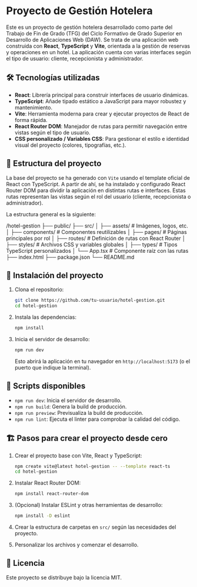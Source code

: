 # Proyecto de Gestión Hotelera

Este es un proyecto de gestión hotelera desarrollado como parte del Trabajo de Fin de Grado (TFG) del Ciclo Formativo de Grado Superior en Desarrollo de Aplicaciones Web (DAW). Se trata de una aplicación web construida con **React**, **TypeScript** y **Vite**, orientada a la gestión de reservas y operaciones en un hotel. La aplicación cuenta con varias interfaces según el tipo de usuario: cliente, recepcionista y administrador.

## 🛠 Tecnologías utilizadas

- **React**: Librería principal para construir interfaces de usuario dinámicas.
- **TypeScript**: Añade tipado estático a JavaScript para mayor robustez y mantenimiento.
- **Vite**: Herramienta moderna para crear y ejecutar proyectos de React de forma rápida.
- **React Router DOM**: Manejador de rutas para permitir navegación entre vistas según el tipo de usuario.
- **CSS personalizado / Variables CSS**: Para gestionar el estilo e identidad visual del proyecto (colores, tipografías, etc.).

## 🧱 Estructura del proyecto

La base del proyecto se ha generado con `Vite` usando el template oficial de React con TypeScript. A partir de ahí, se ha instalado y configurado React Router DOM para dividir la aplicación en distintas rutas e interfaces. Estas rutas representan las vistas según el rol del usuario (cliente, recepcionista o administrador).

La estructura general es la siguiente:

/hotel-gestion
├── public/
├── src/
│ ├── assets/ # Imágenes, logos, etc.
│ ├── components/ # Componentes reutilizables
│ ├── pages/ # Páginas principales por rol
│ ├── routes/ # Definición de rutas con React Router
│ ├── styles/ # Archivos CSS y variables globales
│ ├── types/ # Tipos TypeScript personalizados
│ └── App.tsx # Componente raíz con las rutas
├── index.html
├── package.json
└── README.md


## 🔌 Instalación del proyecto

1. Clona el repositorio:

   ```bash
   git clone https://github.com/tu-usuario/hotel-gestion.git
   cd hotel-gestion
   ```

2. Instala las dependencias:

   ```bash
   npm install
   ```

3. Inicia el servidor de desarrollo:

   ```bash
   npm run dev
   ```

   Esto abrirá la aplicación en tu navegador en `http://localhost:5173` (o el puerto que indique la terminal).

## 🚀 Scripts disponibles

- `npm run dev`: Inicia el servidor de desarrollo.
- `npm run build`: Genera la build de producción.
- `npm run preview`: Previsualiza la build de producción.
- `npm run lint`: Ejecuta el linter para comprobar la calidad del código.

## 🏗️ Pasos para crear el proyecto desde cero

1. Crear el proyecto base con Vite, React y TypeScript:

   ```bash
   npm create vite@latest hotel-gestion -- --template react-ts
   cd hotel-gestion
   ```

2. Instalar React Router DOM:

   ```bash
   npm install react-router-dom
   ```

3. (Opcional) Instalar ESLint y otras herramientas de desarrollo:

   ```bash
   npm install -D eslint
   ```

4. Crear la estructura de carpetas en `src/` según las necesidades del proyecto.

5. Personalizar los archivos y comenzar el desarrollo.

## 📄 Licencia

Este proyecto se distribuye bajo la licencia MIT.
